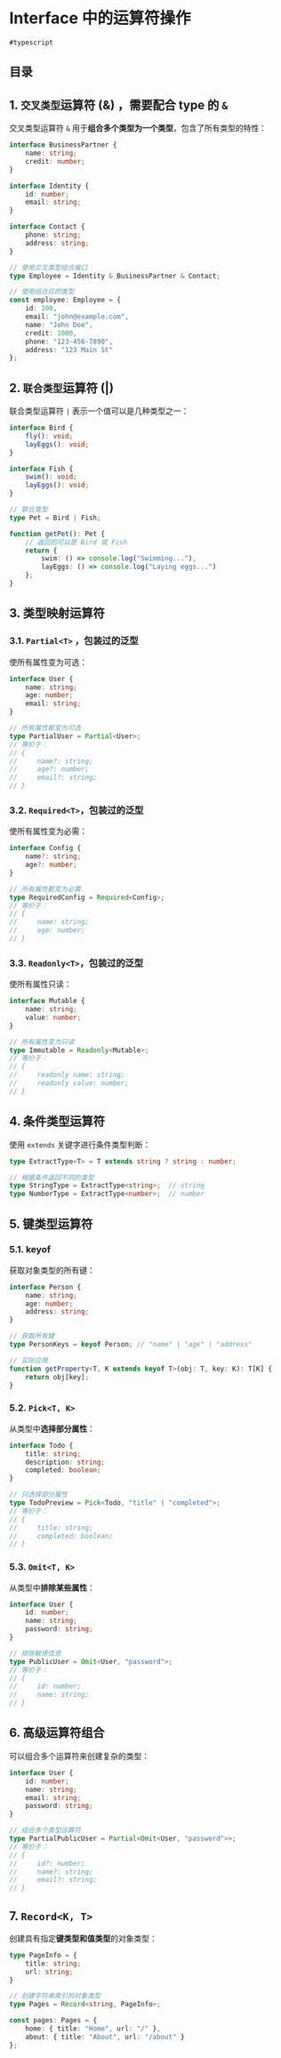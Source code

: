 
# Interface 中的运算符操作

`#typescript` 


## 目录
<!-- toc -->
 ## 1. `交叉类型`运算符 (&) ，需要配合 type 的 `&` 

交叉类型运算符 `&` 用于**组合多个类型为一个类型**，包含了所有类型的特性：

```typescript hl:17
interface BusinessPartner {
    name: string;
    credit: number;
}

interface Identity {
    id: number;
    email: string;
}

interface Contact {
    phone: string;
    address: string;
}

// 使用交叉类型组合接口
type Employee = Identity & BusinessPartner & Contact;

// 使用组合后的类型
const employee: Employee = {
    id: 100,
    email: "john@example.com",
    name: "John Doe",
    credit: 1000,
    phone: "123-456-7890",
    address: "123 Main St"
};
```

## 2. `联合类型`运算符 (|)

联合类型运算符 `|` 表示一个值可以是几种类型之一：

```typescript
interface Bird {
    fly(): void;
    layEggs(): void;
}

interface Fish {
    swim(): void;
    layEggs(): void;
}

// 联合类型
type Pet = Bird | Fish;

function getPet(): Pet {
    // 返回的可以是 Bird 或 Fish
    return {
        swim: () => console.log("Swimming..."),
        layEggs: () => console.log("Laying eggs...")
    };
}
```

## 3. 类型映射运算符

### 3.1. `Partial<T>` ，包装过的泛型

使所有属性变为可选：

```typescript
interface User {
    name: string;
    age: number;
    email: string;
}

// 所有属性都变为可选
type PartialUser = Partial<User>;
// 等价于：
// {
//     name?: string;
//     age?: number;
//     email?: string;
// }
```

### 3.2. `Required<T>`，包装过的泛型

使所有属性变为必需：

```typescript
interface Config {
    name?: string;
    age?: number;
}

// 所有属性都变为必需
type RequiredConfig = Required<Config>;
// 等价于：
// {
//     name: string;
//     age: number;
// }
```

### 3.3. `Readonly<T>`，包装过的泛型

使所有属性只读：

```typescript
interface Mutable {
    name: string;
    value: number;
}

// 所有属性变为只读
type Immutable = Readonly<Mutable>;
// 等价于：
// {
//     readonly name: string;
//     readonly value: number;
// }
```

## 4. 条件类型运算符

使用 `extends` 关键字进行条件类型判断：

```typescript
type ExtractType<T> = T extends string ? string : number;

// 根据条件返回不同的类型
type StringType = ExtractType<string>;  // string
type NumberType = ExtractType<number>;  // number
```

## 5. 键类型运算符

### 5.1. keyof

获取对象类型的所有键：

```typescript
interface Person {
    name: string;
    age: number;
    address: string;
}

// 获取所有键
type PersonKeys = keyof Person; // "name" | "age" | "address"

// 实际应用
function getProperty<T, K extends keyof T>(obj: T, key: K): T[K] {
    return obj[key];
}
```

### 5.2. `Pick<T, K>`

从类型中**选择部分属性**：

```typescript
interface Todo {
    title: string;
    description: string;
    completed: boolean;
}

// 只选择部分属性
type TodoPreview = Pick<Todo, "title" | "completed">;
// 等价于：
// {
//     title: string;
//     completed: boolean;
// }
```

### 5.3. `Omit<T, K>`

从类型中**排除某些属性**：

```typescript
interface User {
    id: number;
    name: string;
    password: string;
}

// 排除敏感信息
type PublicUser = Omit<User, "password">;
// 等价于：
// {
//     id: number;
//     name: string;
// }
```

## 6. 高级运算符组合

可以组合多个运算符来创建复杂的类型：

```typescript
interface User {
    id: number;
    name: string;
    email: string;
    password: string;
}

// 组合多个类型运算符
type PartialPublicUser = Partial<Omit<User, "password">>;
// 等价于：
// {
//     id?: number;
//     name?: string;
//     email?: string;
// }
```

## 7. `Record<K, T>`

创建具有指定**键类型和值类型**的对象类型：

```typescript
type PageInfo = {
    title: string;
    url: string;
}

// 创建字符串索引的对象类型
type Pages = Record<string, PageInfo>;

const pages: Pages = {
    home: { title: "Home", url: "/" },
    about: { title: "About", url: "/about" }
};
```

